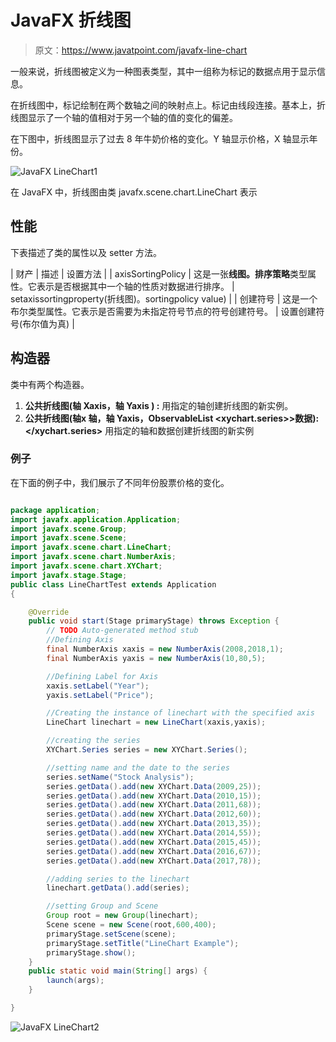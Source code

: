 # JavaFX 折线图

> 原文：<https://www.javatpoint.com/javafx-line-chart>

一般来说，折线图被定义为一种图表类型，其中一组称为标记的数据点用于显示信息。

在折线图中，标记绘制在两个数轴之间的映射点上。标记由线段连接。基本上，折线图显示了一个轴的值相对于另一个轴的值的变化的偏差。

在下图中，折线图显示了过去 8 年牛奶价格的变化。Y 轴显示价格，X 轴显示年份。

![JavaFX LineChart1](../img/524f58797f793ee6db0d8ea7115fc67c.png)

在 JavaFX 中，折线图由类 javafx.scene.chart.LineChart 表示

## 性能

下表描述了类的属性以及 setter 方法。

| 财产 | 描述 | 设置方法 |
| axisSortingPolicy | 这是一张**线图。排序策略**类型属性。它表示是否根据其中一个轴的性质对数据进行排序。 | setaxissortingproperty(折线图)。sortingpolicy value) |
| 创建符号 | 这是一个布尔类型属性。它表示是否需要为未指定符号节点的符号创建符号。 | 设置创建符号(布尔值为真) |

## 构造器

类中有两个构造器。

1.  **公共折线图(轴 <x>Xaxis，轴 <y>Yaxis ) :</y></x>** 用指定的轴创建折线图的新实例。
2.  **公共折线图(轴<x>x 轴，轴 <y>Yaxis，ObservableList <xychart.series>>数据):</xychart.series></y></x>** 用指定的轴和数据创建折线图的新实例

### 例子

在下面的例子中，我们展示了不同年份股票价格的变化。

```java

package application;
import javafx.application.Application;
import javafx.scene.Group;
import javafx.scene.Scene;
import javafx.scene.chart.LineChart;
import javafx.scene.chart.NumberAxis;
import javafx.scene.chart.XYChart;
import javafx.stage.Stage;
public class LineChartTest extends Application
{

	@Override
	public void start(Stage primaryStage) throws Exception {
		// TODO Auto-generated method stub
		//Defining Axis 
		final NumberAxis xaxis = new NumberAxis(2008,2018,1);
		final NumberAxis yaxis = new NumberAxis(10,80,5);

		//Defining Label for Axis 
		xaxis.setLabel("Year");
		yaxis.setLabel("Price");

		//Creating the instance of linechart with the specified axis
		LineChart linechart = new LineChart(xaxis,yaxis);

		//creating the series 
		XYChart.Series series = new XYChart.Series();

		//setting name and the date to the series 
		series.setName("Stock Analysis");
		series.getData().add(new XYChart.Data(2009,25));
		series.getData().add(new XYChart.Data(2010,15));
		series.getData().add(new XYChart.Data(2011,68));
		series.getData().add(new XYChart.Data(2012,60));
		series.getData().add(new XYChart.Data(2013,35));
		series.getData().add(new XYChart.Data(2014,55));
		series.getData().add(new XYChart.Data(2015,45));
		series.getData().add(new XYChart.Data(2016,67));
		series.getData().add(new XYChart.Data(2017,78));

		//adding series to the linechart 
		linechart.getData().add(series);

		//setting Group and Scene 
		Group root = new Group(linechart);
		Scene scene = new Scene(root,600,400);
		primaryStage.setScene(scene);
		primaryStage.setTitle("LineChart Example");
		primaryStage.show();
	}
	public static void main(String[] args) {
		launch(args);
	}

}

```

![JavaFX LineChart2](../img/8d5c0806a1bbe8f83a6ed0247dc15b3f.png)